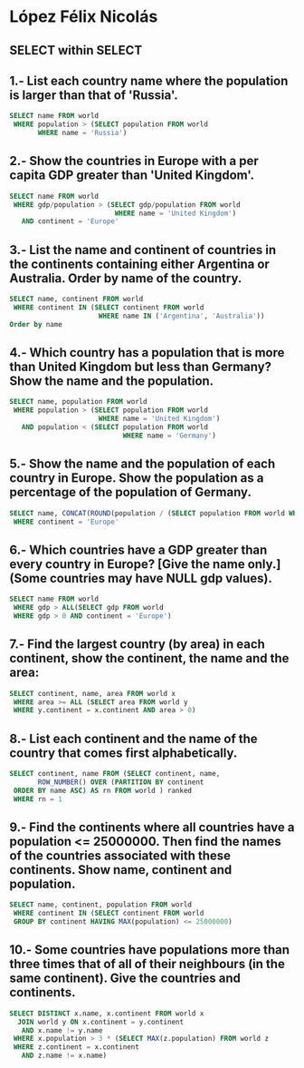 # López Félix Nicolás

## SELECT within SELECT
## 1.- List each country name where the population is larger than that of 'Russia'.
```Sql
SELECT name FROM world
 WHERE population > (SELECT population FROM world
       WHERE name = 'Russia')
```

## 2.- Show the countries in Europe with a per capita GDP greater than 'United Kingdom'.
```Sql
SELECT name FROM world
 WHERE gdp/population > (SELECT gdp/population FROM world
                          WHERE name = 'United Kingdom')
   AND continent = 'Europe'
```
## 3.- List the name and continent of countries in the continents containing either Argentina or Australia. Order by name of the country.
```Sql
SELECT name, continent FROM world  
 WHERE continent IN (SELECT continent FROM world 
                      WHERE name IN ('Argentina', 'Australia'))
Order by name
```
## 4.- Which country has a population that is more than United Kingdom but less than Germany? Show the name and the population.
```Sql
SELECT name, population FROM world
 WHERE population > (SELECT population FROM world
                      WHERE name = 'United Kingdom')
   AND population < (SELECT population FROM world
                            WHERE name = 'Germany')
```
## 5.- Show the name and the population of each country in Europe. Show the population as a percentage of the population of Germany.
```Sql
SELECT name, CONCAT(ROUND(population / (SELECT population FROM world WHERE name = 'Germany') * 100, 0), '%') percentage FROM world
 WHERE continent = 'Europe'
```
## 6.- Which countries have a GDP greater than every country in Europe? [Give the name only.] (Some countries may have NULL gdp values).
```Sql
SELECT name FROM world
 WHERE gdp > ALL(SELECT gdp FROM world
 WHERE gdp > 0 AND continent = 'Europe')
```
## 7.- Find the largest country (by area) in each continent, show the continent, the name and the area:
```Sql
SELECT continent, name, area FROM world x
 WHERE area >= ALL (SELECT area FROM world y
 WHERE y.continent = x.continent AND area > 0)
```
## 8.- List each continent and the name of the country that comes first alphabetically.
```Sql
SELECT continent, name FROM (SELECT continent, name,
       ROW_NUMBER() OVER (PARTITION BY continent
 ORDER BY name ASC) AS rn FROM world ) ranked
 WHERE rn = 1
```
## 9.- Find the continents where all countries have a population <= 25000000. Then find the names of the countries associated with these continents. Show name, continent and population.
```Sql
SELECT name, continent, population FROM world
 WHERE continent IN (SELECT continent FROM world
 GROUP BY continent HAVING MAX(population) <= 25000000)
```
## 10.- Some countries have populations more than three times that of all of their neighbours (in the same continent). Give the countries and continents.
```Sql
SELECT DISTINCT x.name, x.continent FROM world x
  JOIN world y ON x.continent = y.continent
   AND x.name != y.name
 WHERE x.population > 3 * (SELECT MAX(z.population) FROM world z
 WHERE z.continent = x.continent
   AND z.name != x.name)
```
